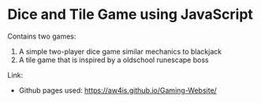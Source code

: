 # Dice and Tile Game using JavaScript

Contains two games:

1. A simple two-player dice game similar mechanics to blackjack
2. A tile game that is inspired by a oldschool runescape boss

Link:
- Github pages used:  https://aw4is.github.io/Gaming-Website/


